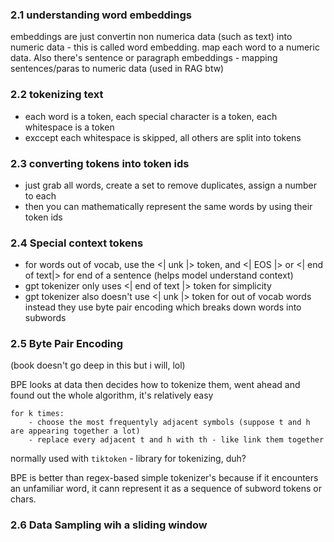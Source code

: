 ### 2.1 understanding word embeddings
embeddings are just convertin non numerica data (such as text) into numeric data - this is called word embedding. map each word to a numeric data.
Also there's sentence or paragraph embeddings - mapping sentences/paras to numeric data (used in RAG btw)

### 2.2 tokenizing text
- each word is a token, each special character is a token, each whitespace is a token
- exccept each whitespace is skipped, all others are split into tokens

### 2.3 converting tokens into token ids
- just grab all words, create a set to remove duplicates, assign a number to each
- then you can mathematically represent the same words by using their token ids

### 2.4 Special context tokens
- for words out of vocab, use the <| unk |> token, and <| EOS |> or <| end of text|> for end of a sentence (helps model understand context)
- gpt tokenizer only uses <| end of text |> token for simplicity
- gpt tokenizer also doesn't use <| unk |> token for out of vocab words instead they use byte pair encoding which breaks down words into subwords

### 2.5 Byte Pair Encoding
(book doesn't go deep  in this but i will, lol)  

BPE looks at data then decides how to tokenize them, went ahead and found out the whole algorithm, it's relatively easy

```
for k times:
    - choose the most frequentyly adjacent symbols (suppose t and h are appearing together a lot)
    - replace every adjacent t and h with th - like link them together
```

normally used with `tiktoken` - library for tokenizing, duh?

BPE is better than regex-based simple tokenizer's because if it encounters an unfamiliar word, it cann represent it as a sequence of subword tokens or chars.


### 2.6 Data Sampling wih a sliding window